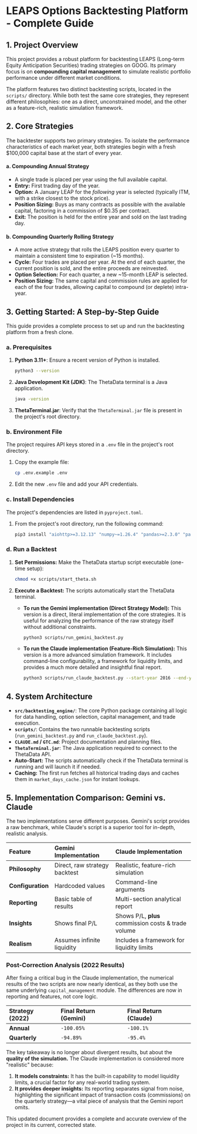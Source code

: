 # LEAPS Options Backtesting Platform - Complete Guide

## 1. Project Overview

This project provides a robust platform for backtesting LEAPS (Long-term Equity Anticipation Securities) trading strategies on GOOG. Its primary focus is on **compounding capital management** to simulate realistic portfolio performance under different market conditions.

The platform features two distinct backtesting scripts, located in the `scripts/` directory. While both test the same core strategies, they represent different philosophies: one as a direct, unconstrained model, and the other as a feature-rich, realistic simulation framework.

## 2. Core Strategies

The backtester supports two primary strategies. To isolate the performance characteristics of each market year, both strategies begin with a fresh $100,000 capital base at the start of every year.

#### a. Compounding Annual Strategy
- A single trade is placed per year using the full available capital.
- **Entry:** First trading day of the year.
- **Option:** A January LEAP for the *following* year is selected (typically ITM, with a strike closest to the stock price).
- **Position Sizing:** Buys as many contracts as possible with the available capital, factoring in a commission of $0.35 per contract.
- **Exit:** The position is held for the entire year and sold on the last trading day.

#### b. Compounding Quarterly Rolling Strategy
- A more active strategy that rolls the LEAPS position every quarter to maintain a consistent time to expiration (~15 months).
- **Cycle:** Four trades are placed per year. At the end of each quarter, the current position is sold, and the entire proceeds are reinvested.
- **Option Selection:** For each quarter, a new ~15-month LEAP is selected.
- **Position Sizing:** The same capital and commission rules are applied for each of the four trades, allowing capital to compound (or deplete) intra-year.

## 3. Getting Started: A Step-by-Step Guide

This guide provides a complete process to set up and run the backtesting platform from a fresh clone.

### a. Prerequisites

1.  **Python 3.11+**: Ensure a recent version of Python is installed.
    ```bash
    python3 --version
    ```
2.  **Java Development Kit (JDK)**: The ThetaData terminal is a Java application.
    ```bash
    java -version
    ```
3.  **ThetaTerminal.jar**: Verify that the `ThetaTerminal.jar` file is present in the project's root directory.

### b. Environment File

The project requires API keys stored in a `.env` file in the project's root directory.

1.  Copy the example file:
    ```bash
    cp .env.example .env
    ```
2.  Edit the new `.env` file and add your API credentials.

### c. Install Dependencies

The project's dependencies are listed in `pyproject.toml`.

1.  From the project's root directory, run the following command:
    ```bash
    pip3 install "aiohttp>=3.12.13" "numpy~=1.26.4" "pandas>=2.3.0" "pandas-ta>=0.3.14b" "python-dotenv>=1.0.1" "thetadata==0.9.11" "yfinance>=0.2.63" "python-dateutil>=2.8.2" "requests"
    ```

### d. Run a Backtest

1.  **Set Permissions:** Make the ThetaData startup script executable (one-time setup):
    ```bash
    chmod +x scripts/start_theta.sh
    ```
2.  **Execute a Backtest:** The scripts automatically start the ThetaData terminal.

    *   **To run the Gemini implementation (Direct Strategy Model):**
        This version is a direct, literal implementation of the core strategies. It is useful for analyzing the performance of the raw strategy itself without additional constraints.
        ```bash
        python3 scripts/run_gemini_backtest.py
        ```

    *   **To run the Claude implementation (Feature-Rich Simulation):**
        This version is a more advanced simulation framework. It includes command-line configurability, a framework for liquidity limits, and provides a much more detailed and insightful final report.
        ```bash
        python3 scripts/run_claude_backtest.py --start-year 2016 --end-year 2025
        ```

## 4. System Architecture

*   **`src/backtesting_engine/`**: The core Python package containing all logic for data handling, option selection, capital management, and trade execution.
*   **`scripts/`**: Contains the two runnable backtesting scripts (`run_gemini_backtest.py` and `run_claude_backtest.py`).
*   **`CLAUDE.md` / `GTC.md`**: Project documentation and planning files.
*   **`ThetaTerminal.jar`**: The Java application required to connect to the ThetaData API.
*   **Auto-Start:** The scripts automatically check if the ThetaData terminal is running and will launch it if needed.
*   **Caching:** The first run fetches all historical trading days and caches them in `market_days_cache.json` for instant lookups.

## 5. Implementation Comparison: Gemini vs. Claude

The two implementations serve different purposes. Gemini's script provides a raw benchmark, while Claude's script is a superior tool for in-depth, realistic analysis.

| Feature | Gemini Implementation | Claude Implementation |
| :--- | :--- | :--- |
| **Philosophy** | Direct, raw strategy backtest | Realistic, feature-rich simulation |
| **Configuration** | Hardcoded values | Command-line arguments |
| **Reporting** | Basic table of results | Multi-section analytical report |
| **Insights** | Shows final P/L | Shows P/L, **plus** commission costs & trade volume |
| **Realism** | Assumes infinite liquidity | Includes a framework for liquidity limits |

### Post-Correction Analysis (2022 Results)

After fixing a critical bug in the Claude implementation, the numerical results of the two scripts are now nearly identical, as they both use the same underlying `capital_management` module. The differences are now in reporting and features, not core logic.

| Strategy (2022) | Final Return (Gemini) | Final Return (Claude) |
| :--- | :--- | :--- |
| **Annual** | `-100.05%` | `-100.1%` |
| **Quarterly**| `-94.89%` | `-95.4%` |

The key takeaway is no longer about divergent results, but about the **quality of the simulation.** The Claude implementation is considered more "realistic" because:
1.  **It models constraints:** It has the built-in capability to model liquidity limits, a crucial factor for any real-world trading system.
2.  **It provides deeper insights:** Its reporting separates signal from noise, highlighting the significant impact of transaction costs (commissions) on the quarterly strategy—a vital piece of analysis that the Gemini report omits.

This updated document provides a complete and accurate overview of the project in its current, corrected state.